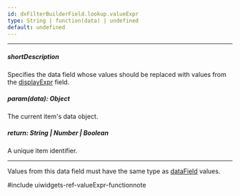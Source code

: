 ```yaml
---
id: dxFilterBuilderField.lookup.valueExpr
type: String | function(data) | undefined
default: undefined
---
```

---
##### shortDescription
Specifies the data field whose values should be replaced with values from the [displayExpr](/api-reference/_hidden/dxFilterBuilderField/lookup/displayExpr.md '{basewidgetpath}/Configuration/fields/lookup/#displayExpr') field.

##### param(data): Object
The current item's data object.

##### return: String | Number | Boolean
A unique item identifier.

---
Values from this data field must have the same type as [dataField](/api-reference/_hidden/dxFilterBuilderField/dataField.md '{basewidgetpath}/Configuration/fields/#dataField') values.

#include uiwidgets-ref-valueExpr-functionnote